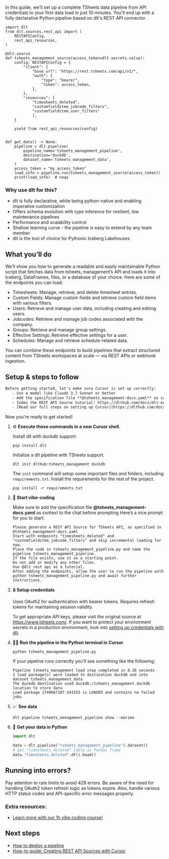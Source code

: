 In this guide, we'll set up a complete TSheets data pipeline from API credentials to your first data load in just 10 minutes. You'll end up with a fully declarative Python pipeline based on dlt's REST API connector.

```python-outcome
import dlt
from dlt.sources.rest_api import (
    RESTAPIConfig,
    rest_api_resources,
)

@dlt.source
def tsheets_management_source(access_token=dlt.secrets.value):
    config: RESTAPIConfig = {
        "client": {
            "base_url": "https://rest.tsheets.com/api/v1/",
            "auth": {
                "type": "bearer",
                "token": access_token,
            },
        },
        "resources": [
            "timesheets_deleted",
            "customfielditem_jobcode_filters",
            "customfielditem_user_filters"
            ],
    }

    yield from rest_api_resources(config)


def get_data() -> None:
    pipeline = dlt.pipeline(
        pipeline_name='tsheets_management_pipeline',
        destination='duckdb',
        dataset_name='tsheets_management_data', 
    )
    access_token = "my_access_token"
    load_info = pipeline.run(tsheets_management_source(access_token))
    print(load_info)  # noqa
```

### Why use dlt for this?

- dlt is fully declarative, while being python-native and enabling imperative customization
- Offers schema evolution with type inference for resilient, low maintenance pipelines
- Performance and scalability control
- Shallow learning curve - the pipeline is easy to extend by any team member
- dlt is the tool of choice for Pythonic Iceberg Lakehouses

## What you’ll do

We’ll show you how to generate a readable and easily maintainable Python script that fetches data from tsheets_management’s API and loads it into Iceberg, DataFrames, files, or a database of your choice. Here are some of the endpoints you can load:

- Timesheets: Manage, retrieve, and delete timesheet entries.
- Custom Fields: Manage custom fields and retrieve custom field items with various filters.
- Users: Retrieve and manage user data, including creating and editing users.
- Jobcodes: Retrieve and manage job codes associated with the company.
- Groups: Retrieve and manage group settings.
- Effective Settings: Retrieve effective settings for a user.
- Schedules: Manage and retrieve schedule-related data.

You can combine these endpoints to build pipelines that extract structured content from TSheets workspaces at scale — via REST APIs or webhook ingestion.

## Setup & steps to follow

```default
Before getting started, let's make sure Cursor is set up correctly:
   - Use a model like Claude 3.7 Sonnet or better
   - Add the specification file **@tsheets_management-docs.yaml** as context
   - Index the REST API Source tutorial: https://dlthub.com/docs/dlt-ecosystem/verified-sources/rest_api/ and add it to context as **@dlt rest api**
   - [Read our full steps on setting up Cursor](https://dlthub.com/docs/dlt-ecosystem/llm-tooling/cursor-restapi#23-configuring-cursor-with-documentation)
```

Now you're ready to get started! 

1. ⚙️ **Execute these commands in a new Cursor shell.**
    
    Install dlt with duckdb support:
    ```shell
    pip install dlt
    ```

    Initialize a dlt pipeline with TSheets support.
    ```shell
    dlt init dlthub:tsheets_management duckdb
    ```

    The `init` command will setup some important files and folders, including `requirements.txt`. Install the requirements for the rest of the project.
    ```shell
    pip install -r requirements.txt
    ```
    
2. 🤠 **Start vibe-coding**
    
    Make sure to add the specification file **@tsheets_management-docs.yaml** as context to the chat before prompting
    Here’s a nice prompt for you to start: 
    
    ```prompt
    Please generate a REST API Source for TSheets API, as specified in @tsheets_management-docs.yaml 
    Start with endpoints "timesheets_deleted" and "customfielditem_jobcode_filters" and skip incremental loading for now. 
    Place the code in tsheets_management_pipeline.py and name the pipeline tsheets_management_pipeline. 
    If the file exists, use it as a starting point. 
    Do not add or modify any other files. 
    Use @dlt rest api as a tutorial. 
    After adding the endpoints, allow the user to run the pipeline with python tsheets_management_pipeline.py and await further instructions.
    ```

    
3. 🔒 **Setup credentials** 
    
    Uses OAuth2 for authentication with bearer tokens. Requires refresh tokens for maintaining session validity.
    
    To get appropriate API keys, please visit the original source at https://www.tsheets.com/.
    If you want to protect your environment secrets in a production environment, look into [setting up credentials with dlt](https://dlthub.com/docs/walkthroughs/add_credentials).
    
4. 🏃‍♀️ **Run the pipeline in the Python terminal in Cursor**
    
    ```shell
    python tsheets_management_pipeline.py
    ```
    
    If your pipeline runs correctly you’ll see something like the following:
    
    ```shell
    Pipeline tsheets_management load step completed in 0.26 seconds
    1 load package(s) were loaded to destination duckdb and into dataset tsheets_management_data
    The duckdb destination used duckdb:/tsheets_management.duckdb location to store data
    Load package 1749667187.541553 is LOADED and contains no failed jobs
    ```
    
5. 📈 **See data**
    
    ```shell
    dlt pipeline tsheets_management_pipeline show --marimo
    ```
    
6. 🐍 **Get your data in Python**
    
    ```python
    import dlt

   data = dlt.pipeline("tsheets_management_pipeline").dataset()
   # get "timesheets_deleted" table as Pandas frame
   data."timesheets_deleted".df().head()
    ```

## Running into errors?

Pay attention to rate limits to avoid 429 errors. Be aware of the need for handling OAuth2 token refresh logic as tokens expire. Also, handle various HTTP status codes and API-specific error messages properly.

### Extra resources:

- [Learn more with our 1h vibe coding course!](https://www.youtube.com/watch?v=GGid70rnJuM)

## Next steps

- [How to deploy a pipeline](https://dlthub.com/docs/walkthroughs/deploy-a-pipeline)
- [How-to guide: Creating REST API Sources with Cursor](https://dlthub.com/docs/dlt-ecosystem/llm-tooling/cursor-restapi)